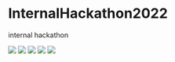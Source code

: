 # InternalHackathon2022
internal hackathon

![](https://github.com/chirag-goel360/InternalHackathon2022/blob/feature/SitecoreSSR-Portfolio/Screen%20Shots/Portfolio%20(1).png)
![](https://github.com/chirag-goel360/InternalHackathon2022/blob/feature/SitecoreSSR-Portfolio/Screen%20Shots/Portfolio%20(2).png)
![](https://github.com/chirag-goel360/InternalHackathon2022/blob/feature/SitecoreSSR-Portfolio/Screen%20Shots/Portfolio%20(3).png)
![](https://github.com/chirag-goel360/InternalHackathon2022/blob/feature/SitecoreSSR-Portfolio/Screen%20Shots/Portfolio%20(4).png)
![](https://github.com/chirag-goel360/InternalHackathon2022/blob/feature/SitecoreSSR-Portfolio/Screen%20Shots/Portfolio%20(5).png)
